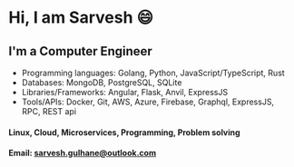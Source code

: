 # Hi, I am Sarvesh 😄

## I'm a Computer Engineer

-  Programming languages: Golang, Python, JavaScript/TypeScript, Rust
-  Databases: MongoDB, PostgreSQL, SQLite
-  Libraries/Frameworks: Angular, Flask, Anvil, ExpressJS
-  Tools/APIs: Docker, Git, AWS, Azure, Firebase, Graphql, ExpressJS, RPC, REST api

#### Linux, Cloud, Microservices, Programming, Problem solving

#### Email: sarvesh.gulhane@outlook.com
